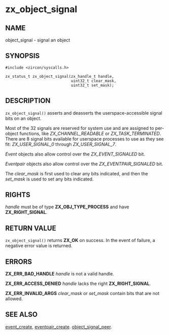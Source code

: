 # zx_object_signal

## NAME

<!-- Updated by update-docs-from-abigen, do not edit. -->

object_signal - signal an object

## SYNOPSIS

<!-- Updated by update-docs-from-abigen, do not edit. -->

```
#include <zircon/syscalls.h>

zx_status_t zx_object_signal(zx_handle_t handle,
                             uint32_t clear_mask,
                             uint32_t set_mask);
```

## DESCRIPTION

`zx_object_signal()` asserts and deasserts the userspace-accessible signal
bits on an object.

Most of the 32 signals are reserved for system use and are assigned to
per-object functions, like *ZX_CHANNEL_READABLE* or *ZX_TASK_TERMINATED*. There
are 8 signal bits available for userspace processes to use as they see fit:
*ZX_USER_SIGNAL_0* through *ZX_USER_SIGNAL_7*.

*Event* objects also allow control over the *ZX_EVENT_SIGNALED* bit.

*Eventpair* objects also allow control over the *ZX_EVENTPAIR_SIGNALED* bit.

The *clear_mask* is first used to clear any bits indicated, and then the
*set_mask* is used to set any bits indicated.

## RIGHTS

<!-- Updated by update-docs-from-abigen, do not edit. -->

*handle* must be of type **ZX_OBJ_TYPE_PROCESS** and have **ZX_RIGHT_SIGNAL**.

## RETURN VALUE

`zx_object_signal()` returns **ZX_OK** on success. In the event of failure, a
negative error value is returned.

## ERRORS

**ZX_ERR_BAD_HANDLE**  *handle* is not a valid handle.

**ZX_ERR_ACCESS_DENIED**  *handle* lacks the right **ZX_RIGHT_SIGNAL**.

**ZX_ERR_INVALID_ARGS**  *clear_mask* or *set_mask* contain bits that are not allowed.

## SEE ALSO

[event_create](event_create.md),
[eventpair_create](eventpair_create.md).
[object_signal_peer](object_signal_peer.md).
